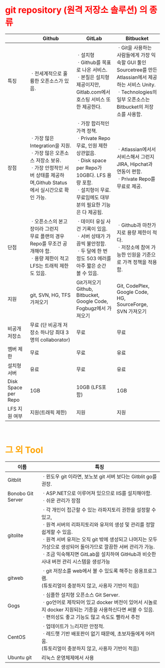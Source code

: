 
# <span style="color:red">git repository (원격 저장소 솔루션) 의 종류</span>
| 　                  | Github                                                                                                                                                 | GitLab                                                                                                                                                                                       | Bitbucket                                                                                                                                                                     |
|---------------------|--------------------------------------------------------------------------------------------------------------------------------------------------------|----------------------------------------------------------------------------------------------------------------------------------------------------------------------------------------------|-------------------------------------------------------------------------------------------------------------------------------------------------------------------------------|
| 특징                | ㆍ전세계적으로 훌륭한 오픈소스가 있음.                                                                                                                 | ㆍ설치형<br> ㆍGithub를 목표로 나온 서비스.<br>  ㆍ본질은 설치형 제공이지만,<br> Gitlab.com에서 호스팅 서비스 또한 제공한다.                                                                 | ㆍGit을 사용하는 사람들에게 가장 익숙할 GUI 툴인<br> Sourcetree를 만든 Atlassian에서 제공하는 서비스 Unity.<br> ㆍTechnologies의 일부 오픈소스는 Bitbucket의 저장소를 사용함. |
| 장점                | ㆍ가장 많은 Integration을 지원.<br> ㆍ가장 많은 오픈소스 저장소 보유.<br> ㆍ가장 안정적인 서버 상태를 제공하며,Github Status에서 실시간으로 확인 가능. | ㆍ가장 합리적인 가격 정책.<br> ㆍPrivate Repo 무료, 인원 제한 상관없음.<br> ㆍDisk space per Repo가 10GB다. LFS 용량 포함.<br> ㆍ설치형이 무료. 무료임에도 대부분의 필요한 기능은 다 제공됨. | ㆍAtlassian에서서 서비스해서 그런지 JIRA, Hipchat과 연동이 편함.<br> ㆍPrivate Repo를 무료로 제공.                                                                            |
| 단점                | ㆍ오픈소스의 본고장이라 그런지 <br> 무료 플랜의 경우 Repo를 무조건 공개해야 함.<br> ㆍ용량 제한이 적고 LFS는 트래픽 제한도 있음.                       | ㆍ데이터 유실 사건 기록이 있음.<br> ㆍ서버 상태가 가끔씩 불안정함. <br> ㆍ두 달에 한 번 정도 503 에러를 아주 짧은 순간 볼 수 있음.                                                           | ㆍGithub과 마찬가지로 용량 제한이 적다.<br> ㆍ저장소에 참여 가능한 인원을 기준으로 가격 정책을 적용함.                                                                        |
| 지원                | git, SVN, HG, TFS 가져오기                                                                                                                             | Git가져오기 Github, Bitbucket, Google Code, Fogbugz에서 가져오기                                                                                                                             | Git, CodePlex, Google Code, HG, SourceForge, SVN 가져오기                                                                                                                     |
| 비공개저장소        | 무료 (단 비공개 저장소 하나당 최대 3명의 collaborator)                                                                                                 | 무료                                                                                                                                                                                         | 무료                                                                                                                                                                          |
| 멤버 제한           | 무료                                                                                                                                                   | 무료                                                                                                                                                                                         | 유료                                                                                                                                                                          |
| 설치형 서버         | 유료                                                                                                                                                   | 무료                                                                                                                                                                                         | 유료                                                                                                                                                                          |
| Disk Space per Repo | 1GB                                                                                                                                                    | 10GB (LFS포함)                                                                                                                                                                               | 1GB                                                                                                                                                                           |
| LFS 지원 여부       | 지원(트래픽 제한)                                                                                                                                      | 지원                                                                                                                                                                                         | 지원                                                                                                                                                                          |


<br>

# <span style="color:orange">그 외 Tool</span>
| 이름                | 특징                                                                                                                                                                                                                                                                                                                                              |
|---------------------|---------------------------------------------------------------------------------------------------------------------------------------------------------------------------------------------------------------------------------------------------------------------------------------------------------------------------------------------------|
| Gitblit             | ㆍ윈도우 git 이라면, 보노보 git 서버 보다는 Gitblit go를 권장.<br>                                                                                                                                                                                                                                                                                |
| Bonobo Git   Server | ㆍASP.NET으로 이루어져 있으므로 IIS를 설치해야함.<br>  ㆍ쉬운 관리가 장점                                                                                                                                                                                                                                                                         |
| gitolite            | ㆍ각 개인이 접근할 수 있는 라파지토리 권한을 설정할 수 있고,<br> ㆍ원격 서버의 리파지토리와 유저의 생성 및 관리를 정말 쉽게할 수 있음.<br> ㆍ원격 서버 유저는 오직 git 밖에 생성되고 나머지는 모두 가상으로 생성되어 돌아가므로 깔끔한 서버 관리가 가능.<br> ㆍ조금 익숙해지면 GitLab을 설치하여 GitHub과 비슷한 사내 버젼 관리 시스템을 생성가능 |
| gitweb              | ㆍgit 저장소를 web에서 볼 수 있도록 해주는 응용프로그램.<br> (튜토리얼이 충분하지 않고, 사용자 기반이 적음)                                                                                                                                                                                                                                       |
| Gogs                | ㆍ심플한 설치형 오픈소스 Git Server.<br> ㆍgo언어로 제작되어 있고 docker 버전이 있어서 시놀로지 docker 지원되는 기종을 사용하신다면 써볼 수 있음.<br> ㆍ편의성도 좋고 기능도 많고 속도도 빨라서 추천                                                                                                                                              |
| CentOS              | ㆍ업데이트가 느리지만 안정적.<br> ㆍ레드햇 기반 배포판이 없기 때문에, 초보자들에게 어려움.<br> (튜토리얼이 충분하지 않고, 사용자 기반이 적음)                                                                                                                                                                                                     |
| Ubuntu git          | 리눅스 운영체제에서 사용                                                                                                                                                                                                                                                                                                                          |